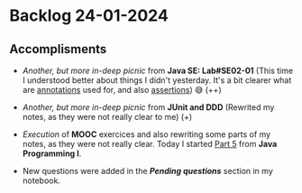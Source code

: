 # Backlog 24-01-2024

## Accomplisments

- *Another, but more in-deep picnic* from **Java SE: Lab#SE02-01** (This time I understood better about things I didn't yesterday. It's a bit clearer what are <u>annotations</u> used for, and also <u>assertions</u>) :sweat_smile: (++)

- *Another, but more in-deep picnic* from **JUnit and DDD** (Rewrited my notes, as they were not really clear to me) (+)

- *Execution* of **MOOC** exercices and also rewriting some parts of my notes, as they were not really clear. Today I started <u>Part 5</u> from **Java Programming I**.

- New questions were added in the ***Pending questions*** section in my notebook.






